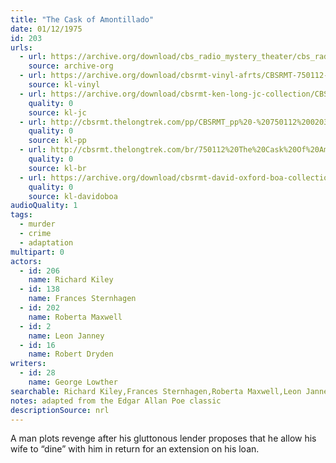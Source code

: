 ```yaml
---
title: "The Cask of Amontillado"
date: 01/12/1975
id: 203
urls: 
  - url: https://archive.org/download/cbs_radio_mystery_theater/cbs_radio_mystery_theater-0201-0250.zip/cbs_radio_mystery_theater-0201-0250%2Fcbsrmt_0203_the_cask_of_amontillado.mp3
    source: archive-org
  - url: https://archive.org/download/cbsrmt-vinyl-afrts/CBSRMT-750112-0203-The-Cask-Of-Amontillado_afrts.mp3
    source: kl-vinyl
  - url: https://archive.org/download/cbsrmt-ken-long-jc-collection/CBSRMT - 750112 0203 Cask of Amontillado vbr -intro gaps na a_jc.mp3
    quality: 0
    source: kl-jc
  - url: http://cbsrmt.thelongtrek.com/pp/CBSRMT_pp%20-%20750112%200203%20The%20Cask%20of%20Amontillado.mp3
    quality: 0
    source: kl-pp
  - url: http://cbsrmt.thelongtrek.com/br/750112%20The%20Cask%20Of%20Amontillado%20-%20WOR.mp3
    quality: 0
    source: kl-br
  - url: https://archive.org/download/cbsrmt-david-oxford-boa-collection/CBSRMT-750112-0203-The-Cask-of-Amontillado-(AFRTS)-(256-44)-{BoA}.mp3
    quality: 0
    source: kl-davidoboa
audioQuality: 1
tags: 
  - murder
  - crime
  - adaptation
multipart: 0
actors:  
  - id: 206
    name: Richard Kiley  
  - id: 138
    name: Frances Sternhagen  
  - id: 202
    name: Roberta Maxwell  
  - id: 2
    name: Leon Janney  
  - id: 16
    name: Robert Dryden
writers:  
  - id: 28
    name: George Lowther
searchable: Richard Kiley,Frances Sternhagen,Roberta Maxwell,Leon Janney,Robert Dryden George Lowther
notes: adapted from the Edgar Allan Poe classic
descriptionSource: nrl
---
```

A man plots revenge after his gluttonous lender proposes that he allow his wife to “dine” with him in return for an extension on his loan.